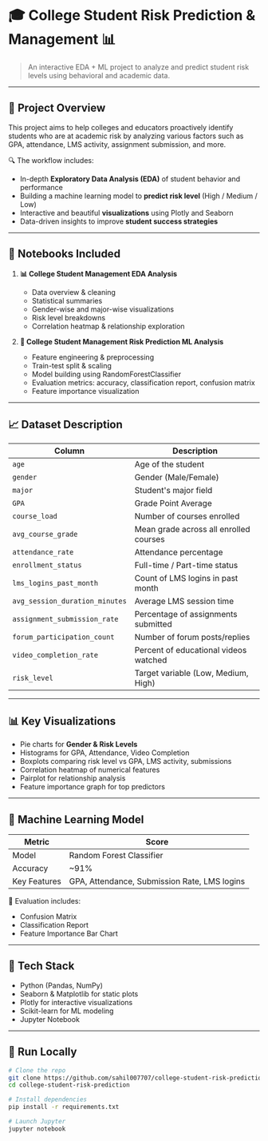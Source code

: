# 🎓 College Student Risk Prediction & Management 📊

> An interactive EDA + ML project to analyze and predict student risk levels using behavioral and academic data.

---

## 🧠 Project Overview

This project aims to help colleges and educators proactively identify students who are at academic risk by analyzing various factors such as GPA, attendance, LMS activity, assignment submission, and more.

🔍 The workflow includes:
- In-depth **Exploratory Data Analysis (EDA)** of student behavior and performance
- Building a machine learning model to **predict risk level** (High / Medium / Low)
- Interactive and beautiful **visualizations** using Plotly and Seaborn
- Data-driven insights to improve **student success strategies**

---

## 📂 Notebooks Included

1. **📊 College Student Management EDA Analysis**
   - Data overview & cleaning
   - Statistical summaries
   - Gender-wise and major-wise visualizations
   - Risk level breakdowns
   - Correlation heatmap & relationship exploration

2. **🧠 College Student Management Risk Prediction ML Analysis**
   - Feature engineering & preprocessing
   - Train-test split & scaling
   - Model building using RandomForestClassifier
   - Evaluation metrics: accuracy, classification report, confusion matrix
   - Feature importance visualization

---

## 📈 Dataset Description

| Column                       | Description |
|-----------------------------|-------------|
| `age`                       | Age of the student |
| `gender`                    | Gender (Male/Female) |
| `major`                     | Student's major field |
| `GPA`                       | Grade Point Average |
| `course_load`              | Number of courses enrolled |
| `avg_course_grade`         | Mean grade across all enrolled courses |
| `attendance_rate`          | Attendance percentage |
| `enrollment_status`        | Full-time / Part-time status |
| `lms_logins_past_month`    | Count of LMS logins in past month |
| `avg_session_duration_minutes` | Average LMS session time |
| `assignment_submission_rate` | Percentage of assignments submitted |
| `forum_participation_count` | Number of forum posts/replies |
| `video_completion_rate`    | Percent of educational videos watched |
| `risk_level`               | Target variable (Low, Medium, High) |

---

## 📊 Key Visualizations

- Pie charts for **Gender & Risk Levels**
- Histograms for GPA, Attendance, Video Completion
- Boxplots comparing risk level vs GPA, LMS activity, submissions
- Correlation heatmap of numerical features
- Pairplot for relationship analysis
- Feature importance graph for top predictors

---

## 🤖 Machine Learning Model

| Metric         | Score |
|----------------|-------|
| Model          | Random Forest Classifier |
| Accuracy       | ~91% |
| Key Features   | GPA, Attendance, Submission Rate, LMS logins |

🧪 Evaluation includes:
- Confusion Matrix
- Classification Report
- Feature Importance Bar Chart

---

## 🧰 Tech Stack

- Python (Pandas, NumPy)
- Seaborn & Matplotlib for static plots
- Plotly for interactive visualizations
- Scikit-learn for ML modeling
- Jupyter Notebook

---

## 🚀 Run Locally

```bash
# Clone the repo
git clone https://github.com/sahil007707/college-student-risk-prediction.git
cd college-student-risk-prediction

# Install dependencies
pip install -r requirements.txt

# Launch Jupyter
jupyter notebook
